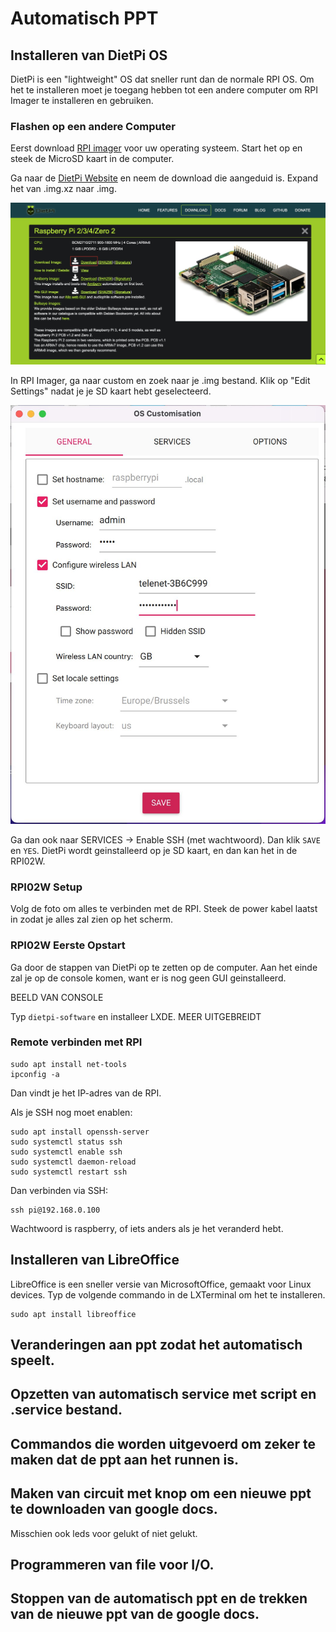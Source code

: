 # Automatisch PPT

## Installeren van DietPi OS

DietPi is een "lightweight" OS dat sneller runt dan de normale RPI OS. Om het te installeren moet je toegang hebben tot een andere computer om RPI Imager te installeren en gebruiken.

### Flashen op een andere Computer

Eerst download [RPI imager](https://www.raspberrypi.com/software/) voor uw operating systeem. Start het op en steek de MicroSD kaart in de computer. 

Ga naar de [DietPi Website](https://dietpi.com/#downloadinfo) en neem de download die aangeduid is. Expand het van .img.xz naar .img.  

![image](afbeeldingen/dietpi_download.jpeg) 

In RPI Imager, ga naar custom en zoek naar je .img bestand. Klik op "Edit Settings" nadat je je SD kaart hebt geselecteerd. 

![image](afbeeldingen/dietpi_flashing.jpeg)

Ga dan ook naar SERVICES -> Enable SSH (met wachtwoord). Dan klik `SAVE` en `YES`. DietPi wordt geinstalleerd op je SD kaart, en dan kan het in de RPI02W.


### RPI02W Setup

Volg de foto om alles te verbinden met de RPI. Steek de power kabel laatst in zodat je alles zal zien op het scherm. 


### RPI02W Eerste Opstart

Ga door de stappen van DietPi op te zetten op de computer. Aan het einde zal je op de console komen, want er is nog geen GUI geinstalleerd. 

BEELD VAN CONSOLE 

Typ `dietpi-software` en installeer LXDE. MEER UITGEBREIDT 

### Remote verbinden met RPI

```
sudo apt install net-tools
ipconfig -a
```

Dan vindt je het IP-adres van de RPI. 


Als je SSH nog moet enablen:

```
sudo apt install openssh-server
sudo systemctl status ssh 
sudo systemctl enable ssh 
sudo systemctl daemon-reload 
sudo systemctl restart ssh 
```

Dan verbinden via SSH: 

```
ssh pi@192.168.0.100
```

Wachtwoord is raspberry, of iets anders als je het veranderd hebt. 

## Installeren van LibreOffice

LibreOffice is een sneller versie van MicrosoftOffice, gemaakt voor Linux devices. Typ de volgende commando in de LXTerminal om het te installeren. 

```
sudo apt install libreoffice
```


## Veranderingen aan ppt zodat het automatisch speelt. 

## Opzetten van automatisch service met script en .service bestand. 

## Commandos die worden uitgevoerd om zeker te maken dat de ppt aan het runnen is. 

## Maken van circuit met knop om een nieuwe ppt te downloaden van google docs. 

Misschien ook leds voor gelukt of niet gelukt. 

## Programmeren van file voor I/O. 

## Stoppen van de automatisch ppt en de trekken van de nieuwe ppt van de google docs. 